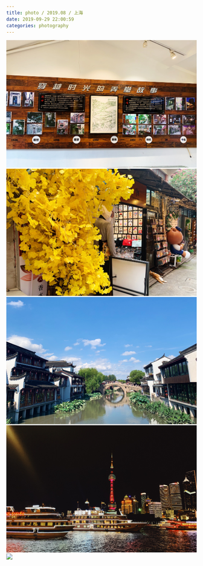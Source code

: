 ```yaml
---
title: photo / 2019.08 / 上海
date: 2019-09-29 22:00:59
categories: photography
---
```


![](190929-2/01.jpg)
![](190929-2/02.jpg)
![](190929-2/03.jpg)
![](190929-2/04.jpg)
![](190929-2/05.jpg)
